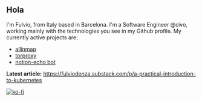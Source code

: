 ## Hola
I'm Fulvio, from Italy based in Barcelona.
I'm a Software Engineer @civo, working mainly with the technologies you see in my Github profile.
My currently active projects are:
- [allinmap](https://allinmap.app)
- [torproxy](https://www.github.com/fulviodenza/torproxy)
- [notion-echo bot](https://notion-echo.fulvio.dev/)

**Latest article:** https://fulviodenza.substack.com/p/a-practical-introduction-to-kubernetes

[![ko-fi](https://ko-fi.com/img/githubbutton_sm.svg)](https://ko-fi.com/J3J01GT7A1)
